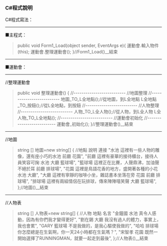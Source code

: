 ### C#程式說明

C#程式寫法：

---
■主程式：
> public void Form1_Load(object sender, EventArgs e){
> 運動會.輸入物件(this);
> 運動會.整理運動會();
> }//Form1_Load()__結束

---
■運動會：

----
//整理運動會
> public void 整理運動會() {
> //--------------------------
> //地圖整理
> //--------------------------
> 地圖_TO_L全地點();//從地圖，到L全地點
> L全地點_TO_按鈕();//從L全地點，到按鈕
> //--------------------------
> //人物整理
> //--------------------------
> 人物_TO_L全人物();//從人物，到L全人物
> L全人物_TO_L全地點();
> //--------------------------
> //運動會初始化
> //--------------------------
> 運動會_初始化();
> }//整理運動會()__結束

---
//地圖
> string [] 地圖=new string[] {
> //地點 說明 連接
> "水池   這裡有一些人物的雕像，還有座小巧的水池 前廳 花園",
> "前廳   這裡有豪華的接待櫃台，接待人員笑容可掬 水池 大廳 籃球場",
> "籃球場 這裡正在比賽，人聲鼎沸，加油聲不絕於耳 前廳 排球場",
> "花園   這裡是鳥語花香的地方，盛開著各種的小花 水池 大廳",
> "大廳   這裡有寧靜的咖啡小坐，雜誌書本坐落在旁 花園 前廳 排球場",
> "排球場 這裡有兩組情侶在玩排球，傳來陣陣嘻笑聲 大廳 籃球場",
> };//地圖()__結束

---
//人物表
> string [] 人物表=new string[] {
> //人物 地點  名言
> "金鐘國 水池    真令人感動，因為有你們我才變得更好",
> "劉在錫 大廳    我沒有過人的體力，事實上，我也會累",
> "GARY   籃球場  不是我做的，是我心驅使我做的",
> "哈哈   排球場  你怎麼總是在生氣啊，你一天24小時都在生氣嗎？",
> "宋智孝 花園    既然一開始選擇了RUNNINGMAN，就要一起走到最後",
> };//人物表()__結束










